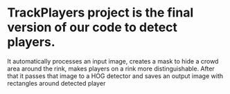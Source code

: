 # TrackPlayers project is the final version of our code to detect players.

It automatically processes an input image, creates a mask to hide a crowd area around the rink, makes players on a rink more distinguishable. 
After that it passes that image to a HOG detector and saves an output image with rectangles around detected player 
